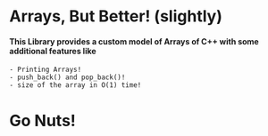 # Arrays, But Better! (slightly) 

#### This Library provides a custom model of Arrays of C++ with some additional features like 
    - Printing Arrays!
    - push_back() and pop_back()!
    - size of the array in O(1) time!

# Go Nuts!
